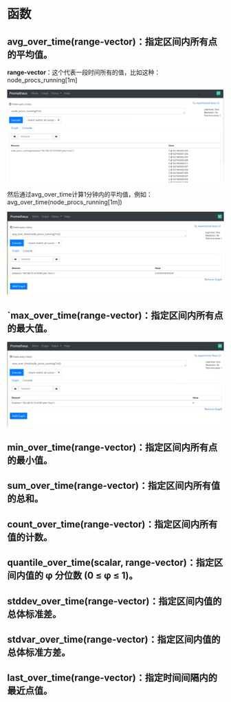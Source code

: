 # 函数

## avg_over_time(range-vector)：指定区间内所有点的平均值。

**range-vector**：这个代表一段时间所有的值，比如这种：node_procs_running[1m]

![](https://github.com/yinzhipeng123/markdown_log/blob/main/docs/image/Prometheus/Prometheus/one1111111.png?raw=true)



然后通过avg_over_time计算1分钟内的平均值，例如：avg_over_time(node_procs_running[1m])



![](https://github.com/yinzhipeng123/markdown_log/blob/main/docs/image/Prometheus/Prometheus/two2222222.png?raw=true)

## `max_over_time(range-vector)：指定区间内所有点的最大值。

![](https://github.com/yinzhipeng123/markdown_log/blob/main/docs/image/Prometheus/Prometheus/three3333333.png?raw=true)

## 

## min_over_time(range-vector)：指定区间内所有点的最小值。

## sum_over_time(range-vector)：指定区间内所有值的总和。

## count_over_time(range-vector)：指定区间内所有值的计数。

## quantile_over_time(scalar, range-vector)：指定区间内值的 φ 分位数 (0 ≤ φ ≤ 1)。

## stddev_over_time(range-vector)：指定区间内值的总体标准差。

## stdvar_over_time(range-vector)：指定区间内值的总体标准方差。

## last_over_time(range-vector)：指定时间间隔内的最近点值。